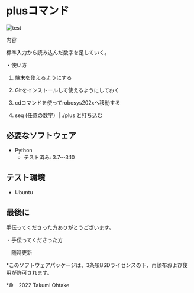 # plusコマンド
![test](https://github.com/Taku4764/robosys202x/actions/workflows/test.yml/badge.svg)

内容

標準入力から読み込んだ数字を足していく。

・使い方

1. 端末を使えるようにする

2. Gitをインストールして使えるようにしておく

3. cdコマンドを使ってrobosys202xへ移動する

4. seq (任意の数字）| ./plus と打ち込む


## 必要なソフトウェア
* Python
  * テスト済み: 3.7～3.10

## テスト環境
* Ubuntu

## 最後に
手伝ってくださった方ありがとうございます。


・手伝ってくださった方

　随時更新


*このソフトウェアパッケージは、3条項BSDライセンスの下、再頒布および使用が許可されます。

*©　2022 Takumi Ohtake
